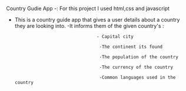 Country Gudie App -:
  For this project I used html,css and javascript

  - This is a country guide app that gives a user details about a country they are looking into.
-It informs them of the given country's :

                                       - Capital city

                                        -The continent its found 

                                        -The population of the country

                                        -The currency of the country

                                        -Common languages used in the country

 